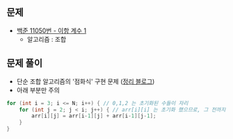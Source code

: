 ## 문제
- [백준 11050번 - 이항 계수 1](https://www.acmicpc.net/problem/11050)
    - 알고리즘 : 조합
  
## 문제 풀이
- 단순 조합 알고리즘의 '점화식' 구현 문제 ([정리 블로그](https://velog.io/@imeline/%EC%A1%B0%ED%95%A9))
- 아래 부분만 주의
```java
for (int i = 3; i <= N; i++) { // 0,1,2 는 초기화된 수들이 자리
    for (int j = 2; j < i; j++) { // arr[i][i] 는 초기화 했으므로, 그 전까지
        arr[i][j] = arr[i-1][j] + arr[i-1][j-1];
    }
}
```